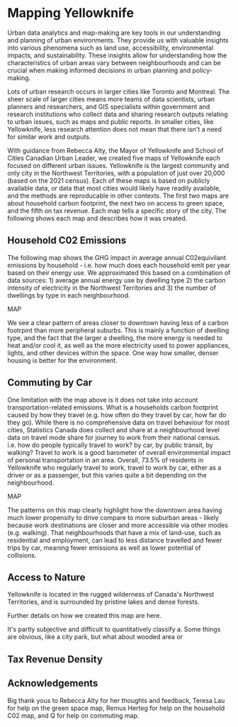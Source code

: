 # Mapping Yellowknife

Urban data analytics and map-making are key tools in our understanding and planning of urban environments. They provide us with valuable insights into various phenomena such as land use, accessibility, environmental impacts, and sustainability. These insights allow for understanding how the characteristics of urban areas vary between neighbourhoods and can be crucial when making informed decisions in urban planning and policy-making.

Lots of urban research occurs in larger cities like Toronto and Montreal. The sheer scale of larger cities means more teams of data scientists, urban planners and researchers, and GIS specialists within government and research institutions who collect data and sharing research outputs relating to urban issues, such as maps and public reports. In smaller cities, like Yellowknife, less research attention does not mean that there isn't a need for similar work and outputs.

With guidance from Rebecca Alty, the Mayor of Yellowknife and School of Cities Canadian Urban Leader, we created five maps of Yellowknife each focused on different urban issues. Yellowknife is the largest community and only city in the Northwest Territories, with a population of just over 20,000 (based on the 2021 census). Each of these maps is based on publicly available data, or data that most cities would likely have readily available, and the methods are reproducable in other contexts. The first two maps are about household carbon footprint, the next two on access to green space, and the fifth on tax revenue. Each map tells a specific story of the city. The following shows each map and describes how it was created.


## Household C02 Emissions

The following map shows the GHG impact in average annual C02equivilant emissions by household - i.e. how much does each household emit per year based on their energy use. We approximated this based on a combination of data sources: 1) average annual energy use by dwelling type 2) the carbon intensity of electricity in the Northwest Territories and 3) the number of dwellings by type in each neighbourhood.

MAP

We see a clear pattern of areas closer to downtown having less of a carbon footrpint than more peripheral suburbs. This is mainly a function of dwelling type, and the fact that the larger a dwelling, the more energy is needed to heat and/or cool it, as well as the more electricity used to power appliances, lights, and other devices within the space. One way how smaller, denser housing is better for the environment.


## Commuting by Car

One limitation with the map above is it does not take into account transportation-related emissions. What is a households carbon footprint caused by how they travel (e.g. how often do they travel by car, how far do they go). While there is no comprehensive data on travel behaviour for most cities, Statistics Canada does collect and share at a neighbourhood level data on travel mode share for journey to work from their national census. i.e. how do people typically travel to work? by car, by public transit, by walking? Travel to work is a good barometer of overall environmental impact of personal transportation in an area. Overall, 73.5% of residents in Yellowknife who regularly travel to work, travel to work by car, either as a driver or as a passenger, but this varies quite a bit depending on the neighbourhood.

MAP

The patterns on this map clearly highlight how the downtown area having much lower propensity to drive compare to more suburban areas - likely because work destinations are closer and more accessible via other modes (e.g. walking). That neighbourhoods that have a mix of land-use, such as residential and employment, can lead to less distance travelled and fewer trips by car, meaning fewer emissions as well as lower potential of collisions.


## Access to Nature

Yellowknife is located in the rugged wilderness of Canada's Northwest Territories, and is surrounded by pristine lakes and dense forests.

Further details on how we created this map are here.

It's partly subjective and difficult to quantitatively classify a. Some things are obvious, like a city park, but what about wooded area or 



## Tax Revenue Density









## Acknowledgements

Big thank yous to Rebecca Alty for her thoughts and feedback, Teresa Lau for help on the green space map, Remus Herteg for help on the household C02 map, and Q for help on commuting map.